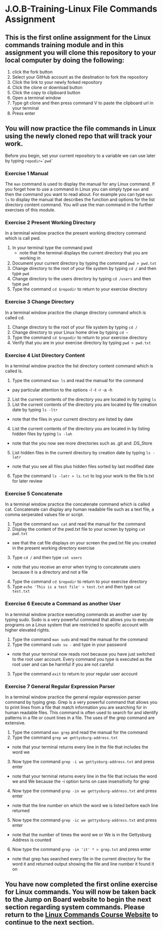 # J.O.B-Training-Linux File Commands Assignment

## This is the first online assignment for the Linux commands training module and in this assignment you will clone this repository to your local computer by doing the following:
1. click the fork button
2. Select your GitHub account as the desitnation to fork the repository
3. Click the link to your newly forked repository
4. Click the clone or download button
5. Click the copy to clipboard button
6. Open a terminal window
7. Type git clone and then press command V to paste the clipboard url in your terminal
8. Press enter

## You will now practice the file commands in Linux using the newly cloned repo that will track your work.
Before you begin, set your current repository to a variable we can use later by typing ``` repodir=`pwd` ```

### Exercise 1 Manual
The ```man``` command is used to display the manual for any Linux command. If you forget how to use a command in Linux you can simply type ```man``` and then the command you want to read about. For example you can type ```man ls``` to display the manual that describes the function and options for the list directory content command. You will use the man command in the further exercises of this module.

### Exercise 2 Present Working Directory
In a terminal window practice the present working directory command which is call pwd.

1. In your terminal type the command pwd
	* note that the terminal displays the current directory that you are working in
2. Document your current directory by typing the command ```pwd > pwd.txt```
3. Change directory to the root of your file system by typing ```cd /``` and then type ```pwd```
4. Change directory to the users directory by typing ```cd /users``` and then type ```pwd```
5. Type the command ```cd $repodir``` to return to your exercise directory

### Exercise 3 Change Directory
In a terminal window practice the change directory command which is called cd. 

1. Change directory to the root of your file system by typing ```cd /```
2. Change directory to your Linux home drive by typing ```cd ~```
3. Type the command ```cd $repodir``` to return to your exercise directory
4. Verify that you are in your exercise directory by typing ```pwd > pwd.txt```

### Exercise 4 List Directory Content
In a terminal window practice the list directory content command which is called ls.

1. Type the command ```man ls``` and read the manual for the command
  * pay particular attention to the options -l -t -r -a -h
2. List the current contents of the directory you are located in by typing ```ls```
3. List the current contents of the directory you are located by file creation date by typing ```ls -ltr```
  * note that the files in your current directory are listed by date
4. List the current contents of the directory you are located in by listing hidden files by typing ```ls -lah```
  * note that the you now see more directories such as .git and .DS_Store
5. List hidden files in the current directory by creation date by typing ```ls -latr```
  * note that you see all files plus hidden files sorted by last modified date
6. Type the command ```ls -latr > ls.txt``` to log your work to the file ls.txt for later review

### Exercise 5 Concatenate
In a terminal window practice the concatenate command which is called cat. Concatenate can display any human readable file such as a text file, a comma serperated values file or script.

1. Type the command ```man cat``` and read the manual for the command
2. Display the content of the pwd.txt file to your screen by typing ```cat pwd.txt```
  * see that the cat file displays on your screen the pwd.txt file you created in the present working directory exercise
3. Type ```cd /``` and then type ```cat users```
  * note that you receive an error when trying to concatenate users because it is a directory and not a file 
4. Type the command ```cd $repodir``` to return to your exercise directory
5. Type ```echo 'This is a test file' > test.txt``` and then type ```cat test.txt```

### Exercise 6 Execute a Command as another User
In a terminal window practice executing commands as another user by typing sudo. Sudo is a very powerful command that allows you to execute programs on a Linux system that are restricted to specific account with higher elevated rights.
1. Type the command ```man sudo``` and read the manual for the command
2. Type the command ```sudo su -``` and type in your password
  * note that your terminal now reads root because you have just switched to the root user account. Every command you type is executed as the root user and can be harmful if you are not careful
3. Type the command ```exit``` to return to your regular user account

### Exercise 7 General Regular Expression Parser
In a terminal window practice the general regular expression parser command by typing grep. Grep is a very powerful command that allows you to print lines from a file that match information you are searching for in human readable files. This command is often used to search for and identify patterns in a file or count lines in a file. The uses of the grep command are extensive.

1. Type the command ```man grep``` and read the manual for the command
2. Type the command ```grep we gettysburg-address.txt```
  * note that your terminal returns every line in the file that includes the word we
3. Now type the command ```grep -i we gettysburg-address.txt``` and press enter
  * note that your terminal returns every line in the file that inclues the word we and We because the -i option turns on case insensitivity for grep
4. Now type the command ```grep -in we gettysburg-address.txt``` and press enter
  * note that the line number on which the word we is listed before each line returned
5) Now type the command ```grep -ic we gettysburg-address.txt``` and press enter
  * note that the number of times the word we or We is in the Gettysburg Address is counted
6. Now type the command ```grep -in 'it' * > grep.txt``` and press enter
  * note that grep has searched every file in the current directory for the word it and returned output showing the file and line number it found it on

## You have now completed the first online exercise for Linux commands. You will now be taken back to the Jump on Board website to begin the next section regarding system commands. Please return to the <a href="https://kevinhanson.github.io/J.O.B.-Jump-On-Board#system" target="_blank">Linux Commands Course Website</a> to continue to the next section.
